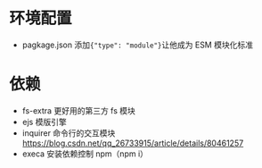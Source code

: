# 环境配置

- pagkage.json 添加`{"type": "module"}`让他成为 ESM 模块化标准

# 依赖

- fs-extra 更好用的第三方 fs 模块
- ejs 模版引擎
- inquirer 命令行的交互模块 https://blog.csdn.net/qq_26733915/article/details/80461257
- execa 安装依赖控制 npm（npm i）
